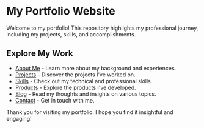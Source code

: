 # My Portfolio Website

Welcome to my portfolio! This repository highlights my professional journey, including my projects, skills, and accomplishments.

## Explore My Work
- [About Me](https://dayatdev.my.id/m-hidayatullah) - Learn more about my background and experiences.
- [Projects](https://dayatdev.my.id/projects) - Discover the projects I've worked on.
- [Skills](https://dayatdev.my.id/skills) - Check out my technical and professional skills.
- [Products](https://dayatdev.my.id/products) - Explore the products I've developed.
- [Blog](https://dayatdev.my.id/blogs) - Read my thoughts and insights on various topics.
- [Contact](https://dayatdev.my.id/contact) - Get in touch with me.

Thank you for visiting my portfolio. I hope you find it insightful and engaging!